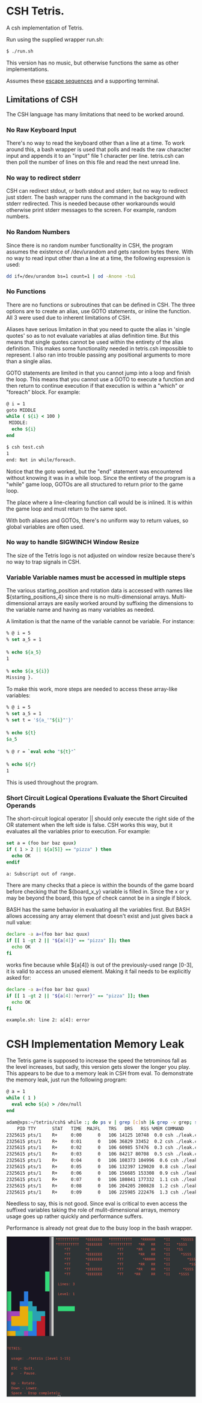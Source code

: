 # CSH Tetris.

A csh implementation of Tetris.

Run using the supplied wrapper run.sh:

```sh
$ ./run.sh
```

This version has no music, but otherwise functions the same as other implementations.

Assumes these [escape sequences](https://misc.flogisoft.com/bash/tip_colors_and_formatting) and a
supporting terminal.

## Limitations of CSH

The CSH language has many limitations that need to be worked around.

### No Raw Keyboard Input

There's no way to read the keyboard other than a line at a time. To work 
around this, a bash wrapper is used that polls and reads the raw 
character input and appends it to an "input" file 1 character per line. 
tetris.csh can then poll the number of lines on this file and read the 
next unread line.

### No way to redirect stderr

CSH can redirect stdout, or both stdout and stderr, but no way to redirect just stderr. The bash wrapper runs the command in the background with stderr redirected. This is needed because other workarounds would otherwise print stderr messages to the screen. For example, random numbers.

### No Random Numbers

Since there is no random number functionality in CSH, the program assumes the existence of /dev/urandom and gets random bytes there. With no way to read input other than a line at a time, the following expression is used:

```sh
dd if=/dev/urandom bs=1 count=1 | od -Anone -tu1
```

### No Functions

There are no functions or subroutines that can be defined in CSH. The three options are to create an alias, use GOTO statements, or inline the function. All 3 were used due to inherent limitations of CSH.

Aliases have serious limitation in that you need to quote the alias in 'single quotes' so as to not evaluate variables at alias definition time. But this means that single quotes cannot be used within the entirety of the alias definition. This makes some functionality needed in tetris.csh impossible to represent. I also ran into trouble passing any positional arguments to more than a single alias.

GOTO statements are limited in that you cannot jump into a loop and finish the loop. This means that you cannot use a GOTO to execute a function and then return to continue execution if that execution is within a "which" or "foreach" block. For example:

```csh
@ i = 1
goto MIDDLE
while ( ${i} < 100 )
 MIDDLE:
  echo ${i}
end
```

```sh
$ csh test.csh
1
end: Not in while/foreach.
```

Notice that the goto worked, but the "end" statement was encountered without knowing it was in a while loop. Since the entirety of the program is a "while" game loop, GOTOs are all structured to return prior to the game loop.

The place where a line-clearing function call would be is inlined. It is within the game loop and must return to the same spot.

With both aliases and GOTOs, there's no uniform way to return values, so global variables are often used.

### No way to handle SIGWINCH Window Resize

The size of the Tetris logo is not adjusted on window resize because there's no way to trap signals in CSH.

### Variable Variable names must be accessed in multiple steps

The various starting_position and rotation data is accessed with names 
like ${starting_positions_4} since there is no multi-dimensional arrays. 
Multi-dimensional arrays are easily worked around by suffixing the 
dimensions to the variable name and having as many variables as needed. 

A limitation is that the name of the variable cannot be variable. For instance:

```csh
% @ i = 5
% set a_5 = 1

% echo ${a_5}
1

% echo ${a_${i}}
Missing }.
```

To make this work, more steps are needed to access these array-like variables:

```csh
% @ i = 5
% set a_5 = 1
% set t = '${a_'"${i}"'}'

% echo ${t}
$a_5

% @ r = `eval echo "${t}"`

% echo ${r}
1
```

This is used throughout the program.

### Short Circuit Logical Operations Evaluate the Short Circuited Operands

The short-circuit logical operator || should only execute the right side of the OR statement when the left side is false. CSH works this way, but it evaluates all the variables prior to execution. For example:

```csh
set a = (foo bar baz quux)
if ( 1 > 2 || ${a[5]} == "pizza" ) then
  echo OK
endif
```

```csh
a: Subscript out of range.
```

There are many checks that a piece is within the bounds of the game board before checking that the ${board_x_y} variable is filled in. Since the x or y may be beyond the board, this type of check cannot be in a single if block.

BASH has the same behavior in evaluating all the variables first. But BASH allows accessing any array element that doesn't exist and just gives back a null value:

```sh
declare -a a=(foo bar baz quux)
if [[ 1 -gt 2 || "${a[4]}" == "pizza" ]]; then
  echo OK
fi
```

works fine because while ${a[4]} is out of the previously-used range [0-3], it is valid to access an unused element. Making it fail needs to be explicitly asked for:

```sh
declare -a a=(foo bar baz quux)
if [[ 1 -gt 2 || "${a[4]:?error}" == "pizza" ]]; then
  echo OK
fi
```

```
example.sh: line 2: a[4]: error
```

# CSH Implementation Memory Leak

The Tetris game is supposed to increase the speed the tetrominos fall as the level increases, but sadly, this version gets slower the longer you play. This appears to be due to a memory leak in CSH from eval. To demonstrate the memory leak, just run the following program:

```csh
@ a = 1
while ( 1 )
  eval echo ${a} > /dev/null
end
```

```sh
adam@xps:~/tetris/csh$ while :; do ps v | grep [c]sh |& grep -v grep; sleep 1; done
    PID TTY      STAT   TIME  MAJFL   TRS   DRS   RSS %MEM COMMAND
2325615 pts/1    R+     0:00      0   106 14125 10748  0.0 csh ./leak.csh
2325615 pts/1    R+     0:01      0   106 36829 33452  0.2 csh ./leak.csh
2325615 pts/1    R+     0:02      0   106 60985 57476  0.3 csh ./leak.csh
2325615 pts/1    R+     0:03      0   106 84217 80708  0.5 csh ./leak.csh
2325615 pts/1    R+     0:04      0   106 108373 104996  0.6 csh ./leak.csh
2325615 pts/1    R+     0:05      0   106 132397 129020  0.8 csh ./leak.csh
2325615 pts/1    R+     0:06      0   106 156685 153308  0.9 csh ./leak.csh
2325615 pts/1    R+     0:07      0   106 180841 177332  1.1 csh ./leak.csh
2325615 pts/1    R+     0:08      0   106 204205 200828  1.2 csh ./leak.csh
2325615 pts/1    R+     0:09      0   106 225985 222476  1.3 csh ./leak.csh
```

Needless to say, this is not good. Since eval is critical to even access the suffixed variables taking the role of mulit-dimensional arrays, memory usage goes up rather quickly and performance suffers.

Performance is already not great due to the busy loop in the bash wrapper.

![Tetris gameplay](https://raw.githubusercontent.com/adamrogoyski/tetris/main/screenshots/play-bash.png)
